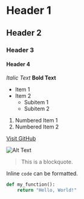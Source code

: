 # Header 1
## Header 2
### Header 3
#### Header 4

*Italic Text*
**Bold Text**

- Item 1
- Item 2
  - Subitem 1
  - Subitem 2

1. Numbered Item 1
2. Numbered Item 2

[Visit GitHub](https://github.com)

![Alt Text](image-url.png)

> This is a blockquote.

Inline `code` can be formatted.

```python
def my_function():
    return "Hello, World!"
